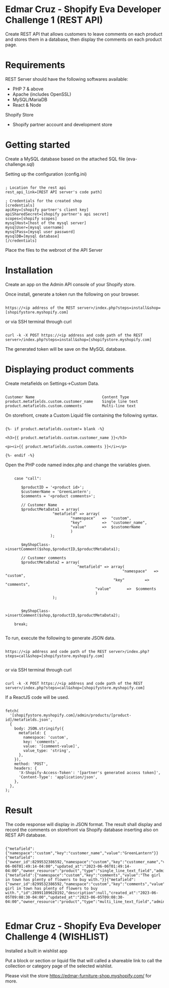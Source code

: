 # Edmar Cruz - Shopify Eva Developer Challenge 1 (REST API)

Create REST API that allows customers to leave comments on each product and stores them in a database, then display the comments on each product page.

# Requirements

REST Server should have the following softwares available:
- PHP 7 & above
- Apache (includes OpenSSL)
- MySQL/MariaDB
- React & Node

Shopify Store 
- Shopify partner account and development store
 
# Getting started

Create a MySQL database based on the attached SQL file (eva-challenge.sql)

Setting up the configuration (config.ini) 

```

; Location for the rest api
rest_api_link=[REST API server's code path]

; Credentials for the created shop
[credentials]
apiKey=[shopify partner's client key]
apiSharedSecret=[shopify partner's api secret]
scopes=[shopify scopes]
mysqlHost=[host of the mysql server]
mysqlUser=[mysql username]
mysqlPass=[mysql user password]
mysqlDB=[mysql database]
[/credentials]

```

Place the files to the webroot of the API Server

# Installation

Create an app on the Admin API console of your Shopify store.

Once install, generate a token run the following on your browser.

```

https://<ip address of the REST server>/index.php?steps=install&shop=[shopifystore.myshopify.com]

```

or via SSH terminal through curl

```

curl -k -X POST https://<ip address and code path of the REST server>/index.php?steps=install&shop=[shopifystore.myshopify.com]

```

The generated token will be save on the MySQL database.

# Displaying product comments 

Create metafields on Settings->Custom Data. 

```

Customer Name                              Content Type
product.metafields.custom.customer_name    Single line text
product.metafields.custom.comments         Multi-line text

```

On storefront, create a Custom Liquid file containing the following syntax.

```

{%- if product.metafields.custom!= blank -%}

<h3>{{ product.metafields.custom.customer_name }}</h3>

<p><i>{{ product.metafields.custom.comments }}</i></p>

{%- endif -%}

```

Open the PHP code named index.php and change the variables given.

```

    case "call":
	
	   $productID = '<product id>';
	   $customerName = 'GreenLantern';
	   $comments = '<product comments>';
	   
	   // Customer Name	   
	   $productMetaData1 = array(
				     "metafield" => array(
							 "namespace"   =>  "custom",
							 "key"         =>  "customer_name",
							 "value"       =>  $customerName
							 )
				    );
		 
	   $myShopClass->insertComment($shop,$productID,$productMetaData1);
	   
	   // Customer comments
	   $productMetaData2 = array(
							    "metafield" => array(
							                        "namespace"   =>  "custom",
								                "key"         =>  "comments",
										"value"       =>  $comments
										)
				     );
	
					
	   $myShopClass->insertComment($shop,$productID,$productMetaData2);
	
	break;


```

To run, execute the following to generate JSON data.

```

https://<ip address and code path of the REST server>/index.php?steps=call&shop=[shopifystore.myshopify.com]


```

or via SSH terminal through curl

```

curl -k -X POST https://<ip address and code path of the REST server>/index.php?steps=call&shop=[shopifystore.myshopify.com]

```

If a ReactJS code will be used.

```

fetch(
  '[shopifystore.myshopify.com]/admin/products/[product-id]/metafields.json',
  {
    body: JSON.stringify({
      metafield: {
        namespace: 'custom',
        key: 'comments',
        value: '[comment-value]',
        value_type: 'string',
      },
    }),
    method: 'POST',
    headers: {
      'X-Shopify-Access-Token': '[partner's generated access token]',
      'Content-Type': 'application/json',
    },
  },
);

```
# Result

The code response will display in JSON format. The result shall display and record the comments on storefront via Shopify database inserting also on REST API database.

```

{"metafield":{"namespace":"custom","key":"customer_name","value":"GreenLantern"}}{"metafield":{"owner_id":8299532386592,"namespace":"custom","key":"customer_name","value":"GreenLantern","id":28995616178464,"description":null,"created_at":"2023-06-06T01:49:14-04:00","updated_at":"2023-06-06T01:49:14-04:00","owner_resource":"product","type":"single_line_text_field","admin_graphql_api_id":"gid:\/\/shopify\/Metafield\/28995616178464"}}{"metafield":{"namespace":"custom","key":"comments","value":"The girl in town has plenty of flowers to buy with."}}{"metafield":{"owner_id":8299532386592,"namespace":"custom","key":"comments","value":"The girl in town has plenty of flowers to buy with.","id":28991109628192,"description":null,"created_at":"2023-06-05T09:08:30-04:00","updated_at":"2023-06-05T09:08:30-04:00","owner_resource":"product","type":"multi_line_text_field","admin_graphql_api_id":"gid:\/\/shopify\/Metafield\/28991109628192"}}


```

# Edmar Cruz - Shopify Eva Developer Challenge 4 (WISHLIST)

Installed a built in wishlist app

Put a block or section or liquid file that will called a shareable link to call the collection or category page of the selected wishlist.

Please visit the store https://edmar-furniture-shop.myshopify.com/ for more.
